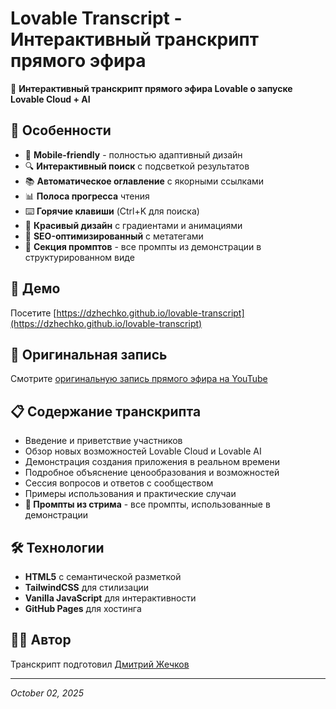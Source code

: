 # Lovable Transcript - Интерактивный транскрипт прямого эфира

🎥 **Интерактивный транскрипт прямого эфира Lovable о запуске Lovable Cloud + AI**

## 🌟 Особенности

- 📱 **Mobile-friendly** - полностью адаптивный дизайн
- 🔍 **Интерактивный поиск** с подсветкой результатов
- 📚 **Автоматическое оглавление** с якорными ссылками
- 📊 **Полоса прогресса** чтения
- ⌨️ **Горячие клавиши** (Ctrl+K для поиска)
- 🎨 **Красивый дизайн** с градиентами и анимациями
- 🔗 **SEO-оптимизированный** с метатегами
- 🎯 **Секция промптов** - все промпты из демонстрации в структурированном виде

## 🚀 Демо

Посетите [https://dzhechko.github.io/lovable-transcript](https://dzhechko.github.io/lovable-transcript)

## 🎥 Оригинальная запись

Смотрите [оригинальную запись прямого эфира на YouTube](https://www.youtube.com/watch?v=Xqams9Ao8bI)

## 📋 Содержание транскрипта

- Введение и приветствие участников
- Обзор новых возможностей Lovable Cloud и Lovable AI
- Демонстрация создания приложения в реальном времени
- Подробное объяснение ценообразования и возможностей
- Сессия вопросов и ответов с сообществом
- Примеры использования и практические случаи
- **🎯 Промпты из стрима** - все промпты, использованные в демонстрации

## 🛠️ Технологии

- **HTML5** с семантической разметкой
- **TailwindCSS** для стилизации
- **Vanilla JavaScript** для интерактивности
- **GitHub Pages** для хостинга

## 👨‍💻 Автор

Транскрипт подготовил [Дмитрий Жечков](https://t.me/llm_notes)

---

*October 02, 2025*
